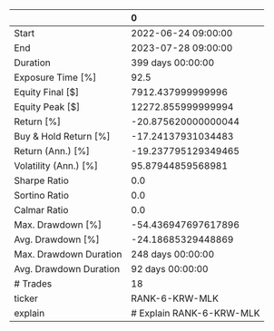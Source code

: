 |                        | 0                        |
|:-----------------------|:-------------------------|
| Start                  | 2022-06-24 09:00:00      |
| End                    | 2023-07-28 09:00:00      |
| Duration               | 399 days 00:00:00        |
| Exposure Time [%]      | 92.5                     |
| Equity Final [$]       | 7912.437999999996        |
| Equity Peak [$]        | 12272.855999999994       |
| Return [%]             | -20.875620000000044      |
| Buy & Hold Return [%]  | -17.24137931034483       |
| Return (Ann.) [%]      | -19.237795129349465      |
| Volatility (Ann.) [%]  | 95.87944859568981        |
| Sharpe Ratio           | 0.0                      |
| Sortino Ratio          | 0.0                      |
| Calmar Ratio           | 0.0                      |
| Max. Drawdown [%]      | -54.436947697617896      |
| Avg. Drawdown [%]      | -24.18685329448869       |
| Max. Drawdown Duration | 248 days 00:00:00        |
| Avg. Drawdown Duration | 92 days 00:00:00         |
| # Trades               | 18                       |
| ticker                 | RANK-6-KRW-MLK           |
| explain                | # Explain RANK-6-KRW-MLK |